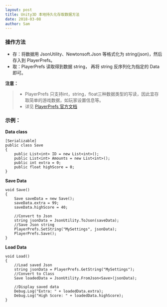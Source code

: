 ```yaml
---
layout: post
title: Unity3D 本地持久化存取数据方法
date: 2018-03-08
author: Sam
---
```


### 操作方法

* 存：将数据用 JsonUtility、Newtonsoft.Json 等格式化为 string(json)，然后存入到 PlayerPrefs。
* 取：PlayerPrefs 读取得到数据 string， 再将 string 反序列化为指定的 Data 即可。

**注意：**

>* PlayerPrefs 只支持int，string，float三种数据类型的写读，因此宜存取简单的游戏数据，如玩家设置信息等。
>* 详见 [PlayerPrefs 官方文档](https://docs.unity3d.com/ScriptReference/PlayerPrefs.html)

### 示例：

**Data class**

```
[Serializable]
public class Save
{
    public List<int> ID = new List<int>();
    public List<int> Amounts = new List<int>();
    public int extra = 0;
    public float highScore = 0;
}
```

**Save Data**

```
void Save()
{
    Save saveData = new Save();
    saveData.extra = 99;
    saveData.highScore = 40;

    //Convert to Json
    string jsonData = JsonUtility.ToJson(saveData);
    //Save Json string
    PlayerPrefs.SetString("MySettings", jsonData);
    PlayerPrefs.Save();
}
```

**Load Data**

```
void Load()
{
    //Load saved Json
    string jsonData = PlayerPrefs.GetString("MySettings");
    //Convert to Class
    Save loadedData = JsonUtility.FromJson<Save>(jsonData);

    //Display saved data
    Debug.Log("Extra: " + loadedData.extra);
    Debug.Log("High Score: " + loadedData.highScore);
}
```